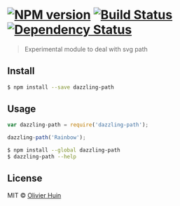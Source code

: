 #  [![NPM version][npm-image]][npm-url] [![Build Status][travis-image]][travis-url] [![Dependency Status][daviddm-url]][daviddm-image]

> Experimental module to deal with svg path


## Install

```sh
$ npm install --save dazzling-path
```


## Usage

```js
var dazzling-path = require('dazzling-path');

dazzling-path('Rainbow');
```

```sh
$ npm install --global dazzling-path
$ dazzling-path --help
```


## License

MIT © [Olivier Huin]()


[npm-url]: https://npmjs.org/package/dazzling-path
[npm-image]: https://badge.fury.io/js/dazzling-path.svg
[travis-url]: https://travis-ci.org/olih/dazzling-path
[travis-image]: https://travis-ci.org/olih/dazzling-path.svg?branch=master
[daviddm-url]: https://david-dm.org/olih/dazzling-path.svg?theme=shields.io
[daviddm-image]: https://david-dm.org/olih/dazzling-path

